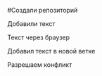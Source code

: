 ﻿#Создали репозиторий

Добавили текст

Текст через браузер

Добавил текст в новой ветке

Разрешаем конфликт
